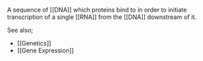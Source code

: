 A sequence of [[DNA]] which proteins bind to in order to initiate transcription of a single [[RNA]] from the [[DNA]] downstream of it.



See also;
- [[Genetics]]
- [[Gene Expression]]